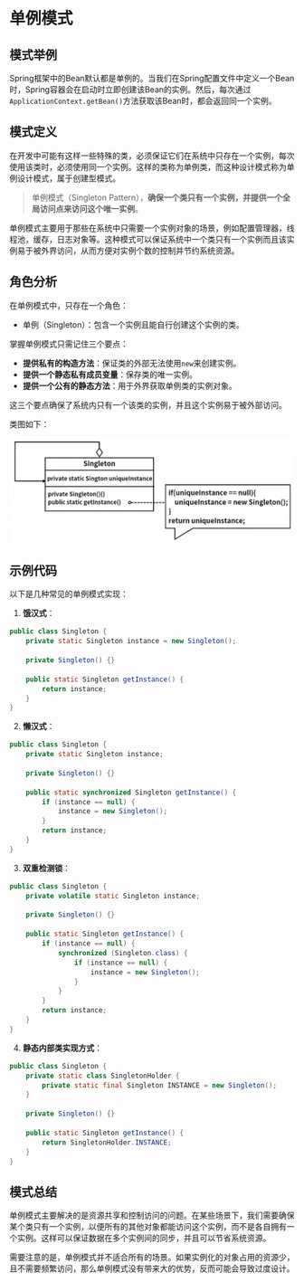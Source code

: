 # 单例模式

## 模式举例

Spring框架中的Bean默认都是单例的。当我们在Spring配置文件中定义一个Bean时，Spring容器会在启动时立即创建该Bean的实例。然后，每次通过`ApplicationContext.getBean()`方法获取该Bean时，都会返回同一个实例。

## 模式定义

在开发中可能有这样一些特殊的类，必须保证它们在系统中只存在一个实例，每次使用该类时，必须使用同一个实例。这样的类称为单例类，而这种设计模式称为单例设计模式，属于创建型模式。

> 单例模式（Singleton Pattern），**确保一个类只有一个实例，并提供一个全局访问点来访问这个唯一实例**。

单例模式主要用于那些在系统中只需要一个实例对象的场景，例如配置管理器，线程池，缓存，日志对象等。这种模式可以保证系统中一个类只有一个实例而且该实例易于被外界访问，从而方便对实例个数的控制并节约系统资源。

## 角色分析

在单例模式中，只存在一个角色：

- 单例（Singleton）：包含一个实例且能自行创建这个实例的类。

掌握单例模式只需记住三个要点：

- **提供私有的构造方法**：保证类的外部无法使用`new`来创建实例。
- **提供一个静态私有成员变量**：保存类的唯一实例。
- **提供一个公有的静态方法**：用于外界获取单例类的实例对象。

这三个要点确保了系统内只有一个该类的实例，并且这个实例易于被外部访问。

类图如下：

![img](images/4_单例/4a98103b10a6c704d36c55f00006677b.png)

## 示例代码

以下是几种常见的单例模式实现：

1. **饿汉式**：

```java
public class Singleton {
    private static Singleton instance = new Singleton();

    private Singleton() {}

    public static Singleton getInstance() {
        return instance;
    }
}
```

2. **懒汉式**：

```java
public class Singleton {
    private static Singleton instance;

    private Singleton() {}

    public static synchronized Singleton getInstance() {
        if (instance == null) {
            instance = new Singleton();
        }
        return instance;
    }
}
```

3. **双重检测锁**：

```java
public class Singleton {
    private volatile static Singleton instance;

    private Singleton() {}

    public static Singleton getInstance() {
        if (instance == null) {
            synchronized (Singleton.class) {
                if (instance == null) {
                    instance = new Singleton();
                }
            }
        }
        return instance;
    }
}
```

4. **静态内部类实现方式**：

```java
public class Singleton {
    private static class SingletonHolder {
        private static final Singleton INSTANCE = new Singleton();
    }

    private Singleton() {}

    public static Singleton getInstance() {
        return SingletonHolder.INSTANCE;
    }
}
```


## 模式总结

单例模式主要解决的是资源共享和控制访问的问题。在某些场景下，我们需要确保某个类只有一个实例，以便所有的其他对象都能访问这个实例，而不是各自拥有一个实例。这样可以保证数据在多个实例间的同步，并且可以节省系统资源。

需要注意的是，单例模式并不适合所有的场景。如果实例化的对象占用的资源少，且不需要频繁访问，那么单例模式没有带来大的优势，反而可能会导致过度设计。